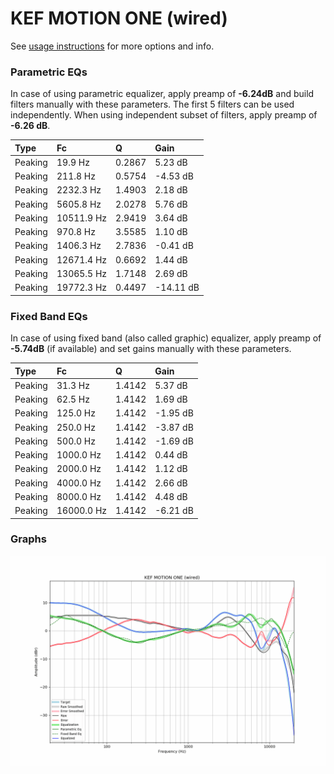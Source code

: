 # KEF MOTION ONE (wired)
See [usage instructions](https://github.com/jaakkopasanen/AutoEq#usage) for more options and info.

### Parametric EQs
In case of using parametric equalizer, apply preamp of **-6.24dB** and build filters manually
with these parameters. The first 5 filters can be used independently.
When using independent subset of filters, apply preamp of **-6.26 dB**.

| Type    | Fc         |      Q | Gain      |
|:--------|:-----------|:-------|:----------|
| Peaking | 19.9 Hz    | 0.2867 | 5.23 dB   |
| Peaking | 211.8 Hz   | 0.5754 | -4.53 dB  |
| Peaking | 2232.3 Hz  | 1.4903 | 2.18 dB   |
| Peaking | 5605.8 Hz  | 2.0278 | 5.76 dB   |
| Peaking | 10511.9 Hz | 2.9419 | 3.64 dB   |
| Peaking | 970.8 Hz   | 3.5585 | 1.10 dB   |
| Peaking | 1406.3 Hz  | 2.7836 | -0.41 dB  |
| Peaking | 12671.4 Hz | 0.6692 | 1.44 dB   |
| Peaking | 13065.5 Hz | 1.7148 | 2.69 dB   |
| Peaking | 19772.3 Hz | 0.4497 | -14.11 dB |

### Fixed Band EQs
In case of using fixed band (also called graphic) equalizer, apply preamp of **-5.74dB**
(if available) and set gains manually with these parameters.

| Type    | Fc         |      Q | Gain     |
|:--------|:-----------|:-------|:---------|
| Peaking | 31.3 Hz    | 1.4142 | 5.37 dB  |
| Peaking | 62.5 Hz    | 1.4142 | 1.69 dB  |
| Peaking | 125.0 Hz   | 1.4142 | -1.95 dB |
| Peaking | 250.0 Hz   | 1.4142 | -3.87 dB |
| Peaking | 500.0 Hz   | 1.4142 | -1.69 dB |
| Peaking | 1000.0 Hz  | 1.4142 | 0.44 dB  |
| Peaking | 2000.0 Hz  | 1.4142 | 1.12 dB  |
| Peaking | 4000.0 Hz  | 1.4142 | 2.66 dB  |
| Peaking | 8000.0 Hz  | 1.4142 | 4.48 dB  |
| Peaking | 16000.0 Hz | 1.4142 | -6.21 dB |

### Graphs
![](./KEF%20MOTION%20ONE%20(wired).png)